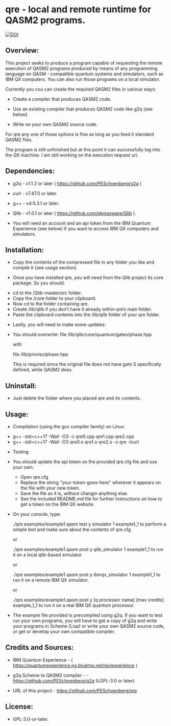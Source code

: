 # qre - local and remote runtime for QASM2 programs.

[![DOI](https://zenodo.org/badge/DOI/10.5281/zenodo.2612792.svg)](https://doi.org/10.5281/zenodo.2612792)


## Overview:

This project seeks to produce a program capable of requesting the remote
execution of QASM2 programs produced by means of any programming language
on QASM - compatible quantum systems and simulators, such as IBM QX
computers. You can also run those programs on a local simulator.


Currently you cou can create the required QASM2 files in various ways:

* Create a compiler that produces QASM2 code.

* Use an existing compiler that produces QASM2 code like g2q (see below).

* Write on your own QASM2 source code.

For qre any one of those options is fine as long as you feed it standard
QASM2 files.

The program is still unfinished but at this point it can successfully log
into the QX machine. I am still working on the execution request uri.


## Dependencies:

* g2q - v1.1.2 or later ( https://github.com/PESchoenberg/g2q )

* curl - v7.47.0 or later.

* g++ - v4:5.3.1 or later.

* Qlib - v1.0.1 or later ( https://github.com/qkmaxware/Qlib ).

* You will need an account and an api token from the IBM Quantum Experience
(see below) if you want to access IBM QX computers and simulators.


## Installation:

* Copy the contents of the compressed file in any folder you like and compile
it (see usage section).

* Once you have installed qre, you will need from the Qlib project its
core package. So you should:
- cd to the /Qlib-master/src folder.
- Copy the /core folder to your clipboard.
- Now cd to the folder containing qre.
- Create /lib/qlib if you don’t have it already within qre’s main folder.
- Paste the clipboard contents into the /lib/qlib folder of your qre folder.

* Lastly, you will need to make some updates:
- You should overwrite:
  file /lib/qlib/core/quantum/gates/phase.hpp

  with

  file /lib/proviso/phase.hpp

  This is required since the original file does not have gate S specifically
  defined, while QASM2 does.


## Uninstall:

* Just delete the folder where you placed qre and its contents.


## Usage:

* Compilation (using the gcc compiler family) on Linux:

- g++ -std=c++17 -Wall -O3 -c qre0.cpp qre1.cpp qre2.cpp
- g++ -std=c++17 -Wall -O3 qre0.o qre1.o qre2.o -o qre -lcurl

* Testing:
- You should update the api token on the provided qre.cfg file and use your
own:
  - Open qre.cfg
  - Replace the string "your-token-goes-here" wherever it appears on the file
  with your new token.
  - Save the file as it is, without changin anything else.
  - See the included README.md file for further instructions on how
  to get a token on the IBM QX website.
- On your console, type:

  ./qre examples/example1.qasm test y simulator 1 example1_1 <ENT> to perform
  a simple test and make sure about the contents of qre.cfg

  or

  ./qre examples/example1.qasm post y qlib_simulator 1 example1_1 <ENT> to run it
  on a local qlib-based simulator.

  or

  ./qre examples/example1.qasm post y ibmqx_simulator 1 example1_1 <ENT> to run it
  on a remote IBM QX simulator.

  or

  ./qre examples/example1.qasm post y [q processor name] [max credits]
  example_1_1 <ENT> to run it on a real IBM QX quantum processor.
  
- The example file provided is precompiled using g2q. If you want to test run
your own programs, you will have to get a copy of g2q and write your programs
in Scheme (Lisp) or write your own QASM2 source code, or get or develop your
own compatible compiler.


## Credits and Sources:

* IBM Quantum Experience - ( https://quantumexperience.ng.bluemix.net/qx/experience )

* g2q Scheme to QASM2 compiler - - https://github.com/PESchoenberg/g2q (LGPL-3.0 or later)

* URL of this project - https://github.com/PESchoenberg/qre


## License:

* GPL-3.0-or-later.


